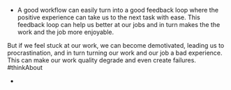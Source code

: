 - A good workflow can easily turn into a good feedback loop where the positive experience can take us to the next task with ease. This feedback loop can help us better at our jobs and in turn makes the the work and the job more enjoyable.

But if we feel stuck at our work, we can become demotivated, leading us to procrastination, and in turn turning our work and our job a bad experience. This can make our work quality degrade and even create failures. #thinkAbout

- 
